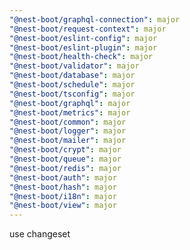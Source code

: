 ```yaml
---
"@nest-boot/graphql-connection": major
"@nest-boot/request-context": major
"@nest-boot/eslint-config": major
"@nest-boot/eslint-plugin": major
"@nest-boot/health-check": major
"@nest-boot/validator": major
"@nest-boot/database": major
"@nest-boot/schedule": major
"@nest-boot/tsconfig": major
"@nest-boot/graphql": major
"@nest-boot/metrics": major
"@nest-boot/common": major
"@nest-boot/logger": major
"@nest-boot/mailer": major
"@nest-boot/crypt": major
"@nest-boot/queue": major
"@nest-boot/redis": major
"@nest-boot/auth": major
"@nest-boot/hash": major
"@nest-boot/i18n": major
"@nest-boot/view": major
---
```


use changeset
